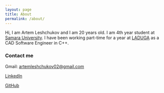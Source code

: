 ```yaml
---
layout: page
title: About
permalink: /about/
---
```


Hi, I am Artem Leshchukov and I am 20 years old. I am 4th year student at [Samara University](https://ssau.ru/english). I have been working part-time for a year at [LADUGA](https://laduga.com/) as a CAD Software Engineer in C++.

### Contact me

Gmail: artemleshchukov02@gmail.com

[LinkedIn](https://www.linkedin.com/in/artem-leshchukov/)

[GitHub](https://github.com/artem-leshchukov)
